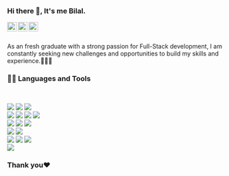 ### Hi there 👋, It's me Bilal.

<a href="https://www.linkedin.com/in/bjmbilal/">
  <img align="left" alt="Linkedin" width="22px" src="https://cdn.jsdelivr.net/npm/simple-icons@v3/icons/linkedin.svg" />
</a>

<a href="https://www.instagram.com/__mr_._jay__/">
  <img align="left" alt="Instagram" width="22px" src="https://cdn.jsdelivr.net/npm/simple-icons@v3/icons/instagram.svg" />
</a>

<a href="https://facebook.com/mobilal025">
  <img align="left" alt="Mehdi's Facebook" width="22px" src="https://cdn.jsdelivr.net/npm/simple-icons@v3/icons/facebook.svg" />
</a>

<br><br>
<p>
  As an fresh graduate with a strong passion for Full-Stack development, I am constantly seeking new challenges and opportunities to build my skills and experience.👨🏽‍💻
</p>

### 👨‍💻 Languages and Tools

<br />

<img src="https://img.shields.io/badge/-HTML5-%23E44D27?style=for-the-badge&logo=html5&logoColor=ffffff">  <img src="https://img.shields.io/badge/-CSS3-%231572B6?style=for-the-badge&logo=css3">  <img src="https://img.shields.io/badge/JavaScript-for?style=for-the-badge&logo=javascript&logoColor=fffff&color=black">
<br>
<img src="https://img.shields.io/badge/tailwind%20css-for?style=for-the-badge&logo=tailwindcss&logoColor=white&color=%2306B6D4">  <img src="https://img.shields.io/badge/typescript-for?style=for-the-badge&logo=typescript&logoColor=white&color=3178C6">  <img src="https://img.shields.io/badge/react-for?style=for-the-badge&logo=react&logoColor=black&color=%2361DAFB">  <img src="https://img.shields.io/badge/Angular-for?style=for-the-badge&logo=angular&logoColor=red&color=black">
<br>
<img src="https://img.shields.io/badge/JAVA-for?style=for-the-badge&logo=java&logoColor=green&color=red">  <img src="https://img.shields.io/badge/Spring-for?style=for-the-badge&logo=spring&logoColor=green&color=grey">  <img src="https://img.shields.io/badge/-nodejs-white?style=for-the-badge&logo=nodedotjs&logoColor=339933&color=black">
<br>
<img src="https://img.shields.io/badge/my%20sql-for?style=for-the-badge&logo=mysql&logoColor=white&color=%234479A1">  <img src="https://img.shields.io/badge/mongodb-for?style=for-the-badge&logo=mongodb&logoColor=white&color=%2347A248">
<br>
<img src="https://img.shields.io/badge/figma-for?style=for-the-badge&logo=figma&logoColor=black&color=%23F2FCFC">  <img src="https://img.shields.io/badge/adobe%20photoshop-for?style=for-the-badge&logo=adobephotoshop&logoColor=white&color=%2331A8FF">  <img src="https://img.shields.io/badge/adobe%20illustrator-for?style=for-the-badge&logo=adobeillustrator&logoColor=white&color=%23FF9A00">
<br><img src="https://img.shields.io/badge/Wordpress-for?style=for-the-badge&logo=wordpress&logoColor=white&color=blue">

<h3>Thank you❤️</h3>
